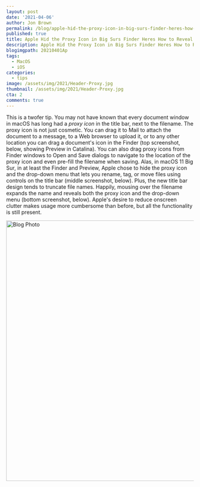 ```yaml
---
layout: post
date: '2021-04-06'
author: Jon Brown
permalink: /blog/apple-hid-the-proxy-icon-in-big-surs-finder-heres-how-to-reveal-it/
published: true
title: Apple Hid the Proxy Icon in Big Surs Finder Heres How to Reveal It
description: Apple Hid the Proxy Icon in Big Surs Finder Heres How to Reveal It
blogimgpath: 20210401Ap
tags:
  - MacOS
  - iOS
categories:
  - tips
image: /assets/img/2021/Header-Proxy.jpg
thumbnail: /assets/img/2021/Header-Proxy.jpg
cta: 2
comments: true
---
```

This is a twofer tip. You may not have known that every document window
in macOS has long had a *proxy icon* in the title bar, next to the
filename. The proxy icon is not just cosmetic. You can drag it to Mail
to attach the document to a message, to a Web browser to upload it, or
to any other location you can drag a document's icon in the Finder (top
screenshot, below, showing Preview in Catalina). You can also drag proxy
icons from Finder windows to Open and Save dialogs to navigate to the
location of the proxy icon and even pre-fill the filename when saving.
Alas, in macOS 11 Big Sur, in at least the Finder and Preview, Apple
chose to hide the proxy icon and the drop-down menu that lets you
rename, tag, or move files using controls on the title bar (middle
screenshot, below). Plus, the new title bar design tends to truncate
file names. Happily, mousing over the filename expands the name and
reveals both the proxy icon and the drop-down menu (bottom screenshot,
below). Apple's desire to reduce onscreen clutter makes usage more
cumbersome than before, but all the functionality is still present.

<img alt="Blog Photo" src="{{ site.site_cdn }}/assets/img/blog/2021/20210401Ap/image2.png" class="img-fluid rounded m-2" width="700" />